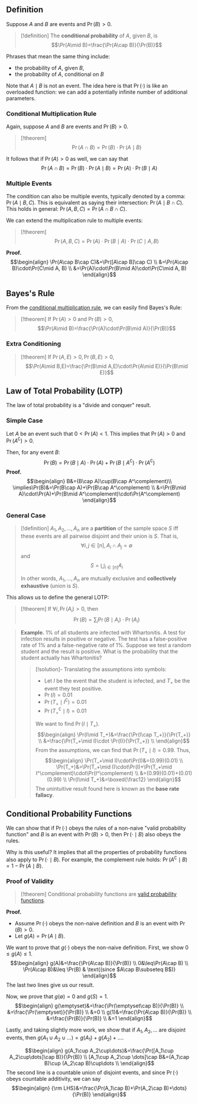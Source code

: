 ## Definition

Suppose $A$ and $B$ are events and $\Pr(B)>0$.

>[!definition]
>The **conditional probability** of $A$, given $B$, is $$\Pr(A\mid B)=\frac{\Pr(A\cap B)}{\Pr(B)}$$

Phrases that mean the same thing include:
- the probability of $A$, given $B$,
- the probability of $A$, conditional on $B$

Note that $A\mid B$ is not an event. The idea here is that $\Pr(\cdot)$ is like an overloaded function: we can add a potentially infinite number of additional parameters.

### Conditional Multiplication Rule

Again, suppose $A$ and $B$ are events and $\Pr(B)>0$.

>[!theorem]
>$$\Pr(A\cap B)=\Pr(B)\cdot\Pr(A\mid B)$$

It follows that if $\Pr(A)>0$ as well, we can say that
$$\Pr(A\cap B)=\Pr(B)\cdot\Pr(A\mid B)=\Pr(A)\cdot\Pr(B\mid A)$$
### Multiple Events

The condition can also be multiple events, typically denoted by a comma: $\Pr(A\mid B, C)$. This is equivalent as saying their intersection: $\Pr(A\mid B\cap C)$. This holds in general: $\Pr(A, B, C)=\Pr(A\cap B\cap C)$.

We can extend the multiplication rule to multiple events:

>[!theorem]
>$$\Pr(A, B, C)=\Pr(A)\cdot\Pr(B\mid A)\cdot\Pr(C\mid A, B)$$

**Proof.** 
$$\begin{align}
\Pr(A\cap B\cap C)&=\Pr([A\cap B]\cap C) \\
&=\Pr(A\cap B)\cdot\Pr(C\mid A, B) \\
&=\Pr(A)\cdot\Pr(B\mid A)\cdot\Pr(C\mid A, B)
\end{align}$$

## Bayes's Rule

From the [conditional multiplication rule](Probability%20and%20Counting.md#Conditional%20Probability#Conditional%20Multiplication%20Rule), we can easily find Bayes's Rule:

>[!theorem]
>If $\Pr(A)>0$ and $\Pr(B)>0$,
>$$\Pr(A\mid B)=\frac{\Pr(A)\cdot\Pr(B\mid A)}{\Pr(B)}$$

### Extra Conditioning

>[!theorem]
>If $\Pr(A, E)>0, \Pr(B,E)>0$, $$\Pr(A\mid B,E)=\frac{\Pr(B\mid A,E)\cdot\Pr(A\mid E)}{\Pr(B\mid E)}$$

## Law of Total Probability (LOTP)

The law of total probability is a "divide and conquer" result.

### Simple Case

Let $A$ be an event such that $0<\Pr(A)<1$. This implies that $\Pr(A)>0$ and $\Pr(A^\complement)>0$.

Then, for any event $B$:
$$\Pr(B)=\Pr(B\mid A)\cdot \Pr(A)+\Pr(B\mid A^\complement)\cdot\Pr(A^\complement)$$
**Proof.**
$$\begin{align}
B&=(B\cap A)\cup(B\cap A^\complement)\\
\implies\Pr(B)&=\Pr(B\cap A)+\Pr(B\cap A^\complement) \\
&=\Pr(B\mid A)\cdot\Pr(A)+\Pr(B\mid A^\complement)\cdot\Pr(A^\complement)
\end{align}$$

### General Case

>[!definition]
>$A_1, A_2, \dots, A_n$ are a **partition** of the sample space $S$ iff these events are all pairwise disjoint and their union is $S$. That is,
>$$\forall i, j\in[n], A_i\cap A_j=\emptyset$$ and $$S=\bigcup_{i\in [n]}A_i$$
>
>In other words, $A_1, \dots, A_n$ are mutually exclusive and **collectively exhaustive** (union is $S$).

This allows us to define the general LOTP:

>[!theorem]
>If $\forall i, \Pr(A_i)>0$, then
>$$\Pr(B)=\sum_i\Pr(B\mid A_i)\cdot\Pr(A_i)$$

>**Example.** 1% of all students are infected with Whartonitis. A test for infection results in positive or negative. The test has a false-positive rate of 1% and a false-negative rate of 1%. Suppose we test a random student and the result is positive. What is the probability that the student actually has Whartonitis?
>
>>[!solution]-
>>Translating the assumptions into symbols:
>>- Let $I$ be the event that the student is infected, and $T_+$ be the event they test positive. 
>>- $\Pr(I)=0.01$
>>- $\Pr(T_+\mid I^\complement)=0.01$
>>- $\Pr(T_+^\complement\mid I)=0.01$
>>
>>We want to find $\Pr(I\mid T_+)$.
>>$$\begin{align}
\Pr(I\mid T_+)&=\frac{\Pr(I\cap T_+)}{\Pr(T_+)} \\
&=\frac{\Pr(T_+\mid I)\cdot \Pr(I)}{\Pr(T_+)} \\
\end{align}$$
>>From the assumptions, we can find that $\Pr(T_+\mid I)=0.99$. Thus,
>>$$\begin{align}
\Pr(T_+\mid I)\cdot\Pr(I)&=(0.99)(0.01) \\
\Pr(T_+)&=\Pr(T_+\mid I)\cdot\Pr(I)+\Pr(T_+\mid I^\complement)\cdot\Pr(I^\complement) \\
&=(0.99)(0.01)+(0.01)(0.99) \\
\Pr(I\mid T_+)&=\boxed{\frac12}
\end{align}$$
>>The unintuitive result found here is known as the **base rate fallacy**.

## Conditional Probability Functions

We can show that if $\Pr(\cdot)$ obeys the rules of a non-naive "valid probability function" and $B$ is an event with $\Pr(B)>0$, then $\Pr(\cdot\mid B)$ also obeys the rules.

Why is this useful? It implies that all the properties of probability functions also apply to $\Pr(\cdot\mid B)$. For example, the complement rule holds: $\Pr(A^\complement\mid B)=1-\Pr(A\mid B)$.

### Proof of Validity

>[!theorem]
>Conditional probability functions are [valid probability functions](Probability%20and%20Counting.md#"Non-Naive"%20Probability#).

**Proof.** 
- Assume $\Pr(\cdot)$ obeys the non-naive definition and $B$ is an event with $\Pr(B)>0$.
- Let $g(A)=\Pr(A\mid B)$.

We want to prove that $g(\cdot)$ obeys the non-naive definition. First, we show $0\leq g(A)\leq 1$.
$$\begin{align}
g(A)&=\frac{\Pr(A\cap B)}{\Pr(B)} \\
0&\leq\Pr(A\cap B) \\
\Pr(A\cap B)&\leq \Pr(B) & \text{(since $A\cap B\subseteq B$)}
\end{align}$$
The last two lines give us our result.

Now, we prove that $g(\emptyset)=0$ and $g(S)=1$. 
$$\begin{align}
g(\emptyset)&=\frac{\Pr(\emptyset\cap B)}{\Pr(B)} \\
&=\frac{\Pr(\emptyset)}{\Pr(B)} \\
&=0 \\
g(1)&=\frac{\Pr(A\cap B)}{\Pr(B)} \\
&=\frac{\Pr(B)}{\Pr(B)} \\
&=1
\end{align}$$

Lastly, and taking slightly more work, we show that if $A_1, A_2, \dots$ are disjoint events, then $g(A_1\cup A_2\cup \dots)=g(A_1)+g(A_2)+\dots$.

$$\begin{align}
g(A_1\cup A_2\cup\dots)&=\frac{\Pr([A_1\cup A_2\cup\dots]\cap B)}{\Pr(B)} \\
[A_1\cup A_2\cup \dots]\cap B&=(A_1\cap B)\cup (A_2\cap B)\cup\dots \\
\end{align}$$
The second line is a countable union of disjoint events, and since $\Pr(\cdot)$ obeys countable additivity, we can say 
$$\begin{align}
{\rm LHS}&=\frac{\Pr(A_1\cap B)+\Pr(A_2\cap B)+\dots}{\Pr(B)}
\end{align}$$
